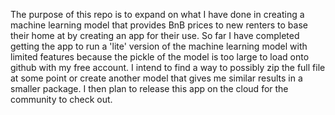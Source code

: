 The purpose of this repo is to expand on what I have done in creating a machine learning model that provides BnB prices to new renters to base their home at by creating an app for their use. So far I have completed getting the app to run a 'lite' version of the machine learning model with limited features because the pickle of the model is too large to load onto github with my free account. I intend to find a way to possibly zip the full file at some point or create another model that gives me similar results in a smaller package. I then plan to release this app on the cloud for the community to check out.